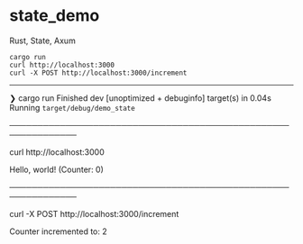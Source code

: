 # state_demo
Rust, State, Axum

    cargo run
    curl http://localhost:3000
    curl -X POST http://localhost:3000/increment

---

❯ cargo run
    Finished dev [unoptimized + debuginfo] target(s) in 0.04s
     Running `target/debug/demo_state`

     
──────────────────────────────────────────────────────────────

curl http://localhost:3000

Hello, world! (Counter: 0)                                                                                                   

──────────────────────────────────────────────────────────────

curl -X POST http://localhost:3000/increment

Counter incremented to: 2                                                                                                  







                                                                                                           



